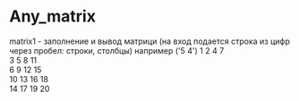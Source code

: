 # Any_matrix

matrix1 - заполнение и вывод матрици (на вход подается строка из цифр через пробел: строки, столбцы)
например ('5 4')
1   2   4   7   
3   5   8   11  
6   9   12  15  
10  13  16  18  
14  17  19  20

